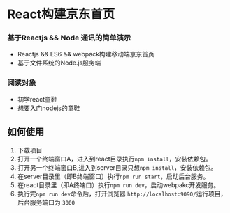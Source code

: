 # React构建京东首页

### 基于Reactjs && Node 通讯的简单演示

* Reactjs && ES6 && webpack构建移动端京东首页
* 基于文件系统的Node.js服务端

### 阅读对象
* 初学react童鞋
* 想要入门nodejs的童鞋

## 如何使用
1. 下载项目
2. 打开一个终端窗口A，进入到react目录执行`npm install`，安装依赖包。
3. 打开另一个终端窗口B,进入到server目录只想`npm install`，安装依赖包。
4. 在server目录里（即B终端窗口）执行`npm run start`，启动后台服务。
5. 在react目录里（即A终端口）执行`npm run dev`，启动webpakc开发服务。
6. 执行完`npm run dev`命令后，打开浏览器 `http://localhost:9090/`运行项目，后台服务端口为 `3000`


